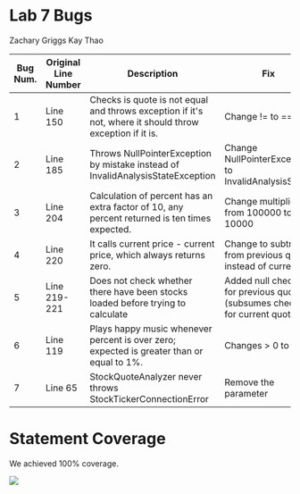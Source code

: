# Lab 7 Bugs

Zachary Griggs
Kay Thao

| Bug Num. | Original Line Number | Description                                                                                              | Fix             |
|----------|----------------------|----------------------------------------------------------------------------------------------------------|-----------------|
| 1        | Line 150             | Checks is quote is not equal and throws exception if it's not, where it should throw exception if it is. | Change != to == |
| 2        | Line 185             | Throws NullPointerException by mistake instead of InvalidAnalysisStateException                                                                    |Change NullPointerException to InvalidAnalysisState    |
| 3        | Line 204             | Calculation of percent has an extra factor of 10, any percent returned is ten times expected.                                                                                                         | Change multiplier from 100000 to 10000   |
| 4        | Line 220             | It calls current price - current price, which always returns zero.                                                                                                         | Change to subtract from previous quote instead of current.   |
| 5        | Line 219-221             | Does not check whether there have been stocks loaded before trying to calculate                                                                                                         | Added null checks for previous quote (subsumes checking for current quote)  |
| 6        | Line 119             | Plays happy music whenever percent is over zero; expected is greater than or equal to 1%.                                                                                                        | Changes > 0 to >= 1  |
|7         | Line 65              | StockQuoteAnalyzer never throws StockTickerConnectionError | Remove the parameter 
# Statement Coverage
We achieved 100% coverage.

[<img src="http://i.imgur.com/FuJPW0l.png">](http://i.imgur.com/FuJPW0l.png)
